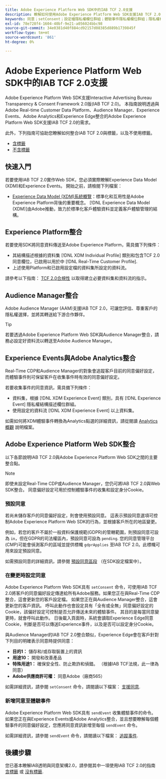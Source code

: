```yaml
---
title: Adobe Experience Platform Web SDK中的IAB TCF 2.0支援
description: 瞭解如何使用Adobe Experience Platform Web SDK支援IAB TCF 2.0同意偏好設定
keywords: 同意；setConsent；設定檔隱私權欄位群組；體驗事件隱私權欄位群組；隱私權欄位群組；IAB TCF 2.0；Real-Time CDP；
exl-id: 78e728f4-1604-40bf-9e21-a056024bbc98
source-git-commit: 34e0381d40f884cd92157d08385d889b1739845f
workflow-type: tm+mt
source-wordcount: '861'
ht-degree: 0%

---
```


# Adobe Experience Platform Web SDK中的IAB TCF 2.0支援

Adobe Experience Platform Web SDK支援Interactive Advertising Bureau Transparency &amp; Consent Framework 2.0版(IAB TCF 2.0)。 本指南說明透過與Adobe Real-time Customer Data Platform、Audience Manager、Experience Events、Adobe Analytics和Experience Edge整合的Adobe Experience Platform Web SDK支援IAB TCF 2.0的需求。

此外，下列指南可協助您瞭解如何整合IAB TCF 2.0與標籤，以及不使用標籤。

- [含標籤](./with-launch.md)
- [不含標籤](./without-launch.md)

## 快速入門

若要使用IAB TCF 2.0實作Web SDK，您必須實際瞭解Experience Data Model (XDM)和Experience Events。 開始之前，請檢閱下列檔案：

- [Experience Data Model (XDM)系統概覽](../../../xdm/home.md)：標準化和互用性是Adobe Experience Platform背後的重要概念。 [!DNL Experience Data Model (XDM)]由Adobe推動，致力於標準化客戶體驗資料並定義客戶體驗管理的結構。

## Experience Platform整合

若要使用SDK將同意資料傳送至Adobe Experience Platform，需具備下列條件：

- 其結構描述根據的資料集 [!DNL XDM Individual Profile] 類別和包含TCF 2.0同意欄位，已啟用以用於中 [!DNL Real-Time Customer Profile].
- 上述使用Platform和已啟用設定檔的資料集所設定的資料流。

請參考以下指南： [TCF 2.0合規性](../../../landing/governance-privacy-security/consent/iab/overview.md) 以取得建立必要資料集和資料流的指示。

## Audience Manager整合

Adobe Audience Manager (AAM)支援IAB TCF 2.0，可讓您評估、尊重客戶的隱私權選擇，並將其轉送給下游合作夥伴。 <!--For more information, read the documentation on [Sending Data to Audience Manager](../audience-manager/audience-manager-overview.md).-->

>[!TIP]
>
>若要透過Adobe Experience Platform Web SDK與Audience Manager整合，請務必設定好資料流以轉送至Adobe Audience Manager。

## Experience Events與Adobe Analytics整合

Real-Time CDP和Audience Manager的對象會追蹤客戶目前的同意偏好設定，而體驗事件則可保留客戶在收集事件時有效的同意偏好設定。

若要收集事件的同意資訊，需具備下列條件：

- 資料集，根據 [!DNL XDM Experience Event] 類別，具有 [!DNL Experience Event] 隱私權結構描述欄位群組。
- 使用設定的資料流 [!DNL XDM Experience Event] 以上資料集。

如需如何將XDM體驗事件轉換為Analytics點選的詳細資訊，請從閱讀 [Analytics概觀](../../data-collection/adobe-analytics/analytics-overview.md) 說明檔案。

## Adobe Experience Platform Web SDK整合

以下各節說明IAB TCF 2.0與Adobe Experience Platform Web SDK之間的主要整合點。

>[!NOTE]
>
>即使未設定Real-Time CDP或Audience Manager，您仍可將IAB TCF 2.0與Web SDK整合。 同意偏好設定可用於控制體驗事件的收集和設定身分Cookie。

### 預設同意

若尚未儲存客戶的同意偏好設定，則會使用預設同意。 這表示預設同意選項可控制Adobe Experience Platform Web SDK的行為，並根據客戶所在的地區變更。

例如，若您的客戶不屬於一般資料保護規範(GDPR)的管轄範圍，則預設同意可設為 `in`，但在GDPR的司法權區內，預設同意可設為 `pending`. 您的同意管理平台(CMP)可能會偵測客戶的區域並提供標幟 `gdprApplies` 至IAB TCF 2.0。此標幟可用來設定預設同意。

如需預設同意的詳細資訊，請參閱 [預設同意區段](../../fundamentals/configuring-the-sdk.md#default-consent) （在SDK設定檔案中）。

### 在變更時設定同意

Adobe Experience Platform Web SDK具有 `setConsent` 命令，可使用IAB TCF 2.0將客戶的同意偏好設定傳達給所有Adobe服務。如果您正在與Real-Time CDP整合，這會更新您的客戶設定檔。 如果您正在與Audience Manager整合，這會更新您的客戶資訊。 呼叫此動作也會設定具有「全有或全無」同意偏好設定的Cookie，該偏好設定可控制是否允許傳送未來的體驗事件。 其目的是每當同意變更時，就會呼叫此動作。 日後載入頁面時，系統會讀取Experience Edge同意Cookie，判斷是否可以傳送Experience事件，以及是否可以設定身分Cookie。

與Audience Manager的IAB TCF 2.0整合類似，Experience Edge會在客戶針對下列目的明確表示同意時提供同意：

- **目的1：** 儲存和/或存取裝置上的資訊
- **用途10：** 開發和改善產品
- **特殊用途1：** 確保安全性、防止欺詐和偵錯。 （根據IAB TCF法規，此一律為同意）
- **Adobe供應商許可權：** 同意Adobe（廠商565）

如需詳細資訊，請參閱 `setConsent` 命令，請閱讀以下檔案： [支援同意](../../consent/supporting-consent.md).

### 新增同意至體驗事件

Adobe Experience Platform Web SDK具有 `sendEvent` 收集體驗事件的命令。 如果您正在與Experience Events或Adobe Analytics整合，並且想要瞭解每個體驗事件的同意偏好設定，您應將同意資訊新增至每個 `sendEvent` 命令。

如需詳細資訊，請參閱 `sendEvent` 命令，請閱讀以下檔案： [追蹤事件](../../fundamentals/tracking-events.md).

## 後續步驟

您已基本瞭解IAB透明與同意架構2.0，請參閱其中一項使用IAB TCF 2.0的指南 [含標籤](./with-launch.md) 或 [沒有標籤](./without-launch.md).
